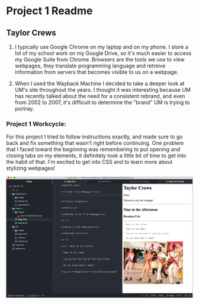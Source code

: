 # Project 1 Readme
## Taylor Crews
1. I typically use Google Chrome on my laptop and on my phone. I store a lot of my school work on my Google Drive, so it's much easier to access my Google Suite from Chrome. Browsers are the tools we use to view webpages, they translate programming language and retreive information from servers that becomes visible to us on a webpage.

2. When I used the Wayback Machine I decided to take a deeper look at UM's site throughout the years. I thought it was interesting because UM has recently talked about the need for a consistent rebrand, and even from 2002 to 2007, it's difficult to determine the "brand" UM is trying to portray.

### Project 1 Workcycle:

For this project I tried to follow instructions exactly, and made sure to go back and fix something that wasn't right before continuing. One problem that I faced toward the beginning was remembering to put opening and closing tabs on my elements, it definitely took a little bit of time to get into the habit of that. I'm excited to get into CSS and to learn more about stylizing webpages!

![Image of my progress](./images/project-1-readme-screenshot.png)

